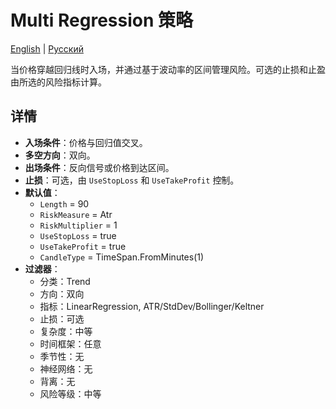 # Multi Regression 策略
[English](README.md) | [Русский](README_ru.md)

当价格穿越回归线时入场，并通过基于波动率的区间管理风险。可选的止损和止盈由所选的风险指标计算。

## 详情

- **入场条件**：价格与回归值交叉。
- **多空方向**：双向。
- **出场条件**：反向信号或价格到达区间。
- **止损**：可选，由 `UseStopLoss` 和 `UseTakeProfit` 控制。
- **默认值**：
  - `Length` = 90
  - `RiskMeasure` = Atr
  - `RiskMultiplier` = 1
  - `UseStopLoss` = true
  - `UseTakeProfit` = true
  - `CandleType` = TimeSpan.FromMinutes(1)
- **过滤器**：
  - 分类：Trend
  - 方向：双向
  - 指标：LinearRegression, ATR/StdDev/Bollinger/Keltner
  - 止损：可选
  - 复杂度：中等
  - 时间框架：任意
  - 季节性：无
  - 神经网络：无
  - 背离：无
  - 风险等级：中等

